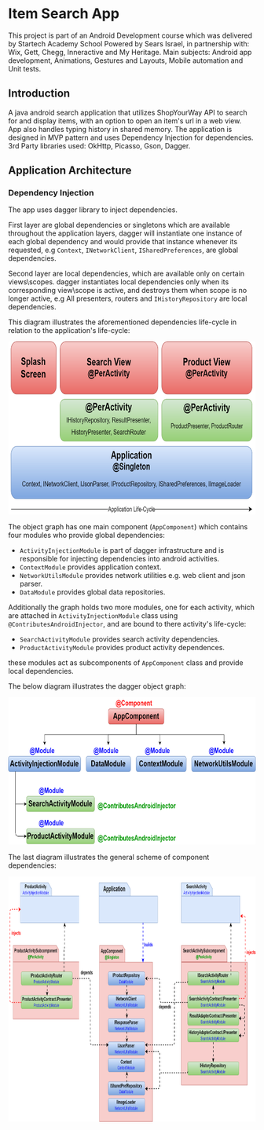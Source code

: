 # Item Search App
This project is part of an Android Development course which was delivered by Startech Academy School 
Powered by Sears Israel, in partnership with: Wix, Gett, Chegg, Inneractive and My Heritage.
Main subjects: Android app development, Animations, Gestures and Layouts, Mobile automation and Unit tests.

## Introduction
<p>A java android search application that utilizes ShopYourWay API to search for and display items, with an option to open an item's url 
in a web view. App also handles typing history in shared memory.
The application is designed in MVP pattern and uses Dependency Injection for dependencies. 
3rd Party libraries used: OkHttp, Picasso, Gson, Dagger.</p>

## Application Architecture
### Dependency Injection
The app uses dagger library to inject dependencies. 

First layer are global dependencies or singletons which are available throughout the application layers, dagger will instantiate one instance of each global dependency and would provide that instance whenever its requested, e.g `Context`, `INetworkClient`, `ISharedPreferences`, are global dependencies.

Second layer are local dependencies, which are available only on certain views\scopes. dagger instantiates local dependencies only when its corresponding view\scope is active, and destroys them when scope is no longer active, e.g All presenters, routers and `IHistoryRepository` are local dependencies.

This diagram illustrates the aforementioned dependencies life-cycle in relation to the application's life-cycle:
<p align="center">
<img src="https://github.com/Netanel86/AndroidSearchApp/raw/dev/diagram/depedency_lifecycle.png" width="700" height="352" />
</p>

The object graph has one main component (`AppComponent`) which contains four modules who provide global dependencies: 

* `ActivityInjectionModule` is part of dagger infrastructure and is responsible for injecting dependencies into android activities.
* `ContextModule` provides application context.
* `NetworkUtilsModule` provides network utilities e.g. web client and json parser.
* `DataModule` provides global data repositories.

Additionally the graph holds two more modules, one for each activity, which are attached in `ActivityInjectionModule` class using `@ContributesAndroidInjector`, and are bound to there activity's life-cycle:

* `SearchActivityModule` provides search activity dependencies.
* `ProductActivityModule` provides product activity dependences.

these modules act as subcomponents of `AppComponent` class and provide local dependencies.

The below diagram illustrates the dagger object graph:
<p align="center">
<img src="https://github.com/Netanel86/AndroidSearchApp/raw/dev/diagram/dagger_object_graph.png" width="700" height="300" />
</p>

The last diagram illustrates the general scheme of component dependencies:
<p align="center">
<img src="https://github.com/Netanel86/AndroidSearchApp/raw/dev/diagram/component_dependencies.png" width="900" height="500" />
</p>
